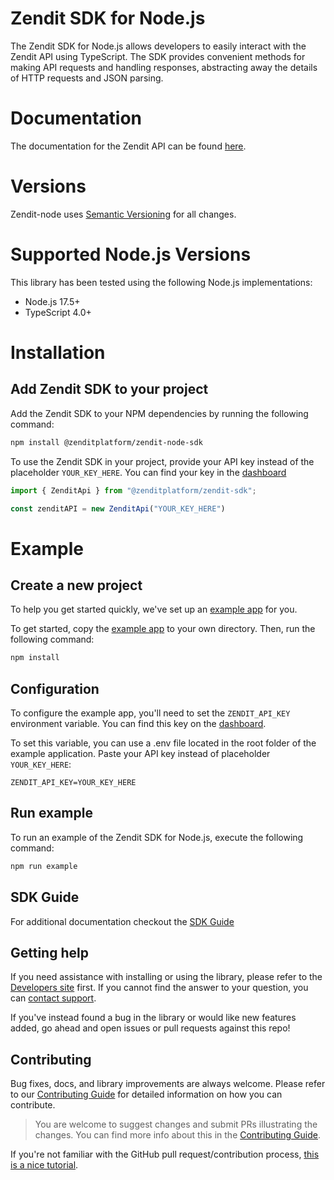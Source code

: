 # Zendit SDK for Node.js

The Zendit SDK for Node.js allows developers to easily interact with the Zendit API using TypeScript. 
The SDK provides convenient methods for making API requests and handling responses, abstracting away the details of HTTP requests and JSON parsing.

# Documentation
The documentation for the Zendit API can be found [here][docs-link].

# Versions
Zendit-node uses [Semantic Versioning](https://semver.org/) for all changes.

# Supported Node.js Versions
This library has been tested using the following Node.js implementations:

* Node.js 17.5+
* TypeScript 4.0+

# Installation

## Add Zendit SDK to your project

Add the Zendit SDK to your NPM dependencies by running the following command:
```bash
npm install @zenditplatform/zendit-node-sdk
```

To use the Zendit SDK in your project, provide your API key instead of the placeholder `YOUR_KEY_HERE`. 
You can find your key in the [dashboard](https://console.zendit.io/)
```typescript
import { ZenditApi } from "@zenditplatform/zendit-sdk";

const zenditAPI = new ZenditApi("YOUR_KEY_HERE")
```

# Example

## Create a new project

To help you get started quickly, we've set up an [example app](https://github.com/zenditplatform/zendit-node-sdk/blob/main/example) for you.

To get started, copy the [example app](https://github.com/zenditplatform/zendit-node-sdk/blob/main/example) to your own directory. Then, run the following command:
```bash
npm install
```

## Configuration
To configure the example app, you'll need to set the `ZENDIT_API_KEY` environment variable. 
You can find this key on the [dashboard](https://console.zendit.io/).

To set this variable, you can use a .env file located in the root folder of the example application. 
Paste your API key instead of placeholder `YOUR_KEY_HERE`:
```.env
ZENDIT_API_KEY=YOUR_KEY_HERE
```

## Run example
To run an example of the Zendit SDK for Node.js, execute the following command:
```bash
npm run example
```

## SDK Guide

For additional documentation checkout the [SDK Guide](SDK-GUIDE.md)

## Getting help

If you need assistance with installing or using the library, please refer to the [Developers site][docs-link] first. 
If you cannot find the answer to your question, you can [contact support][support-page].

If you've instead found a bug in the library or would like new features added, go ahead and open issues or pull requests against this repo!

## Contributing

Bug fixes, docs, and library improvements are always welcome. Please refer to our [Contributing Guide](CONTRIBUTING.md) for detailed information on how you can contribute.

> You are welcome to suggest changes and submit PRs illustrating the changes. You can find more info about this in the [Contributing Guide](CONTRIBUTING.md).

If you're not familiar with the GitHub pull request/contribution process, [this is a nice tutorial](https://gun.io/blog/how-to-github-fork-branch-and-pull-request/).

[docs-link]: https://developers.zendit.io
[issue-link]: https://github.com/zenditplatform/zendit-node-sdk/issues/new
[github]: https://github.com/zenditplatform/zendit-node-sdk
[support-page]: https://developers.zendit.io/zendit-support
